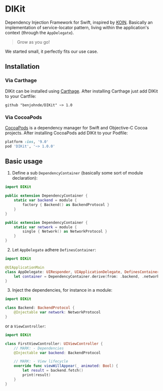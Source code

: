# DIKit

Dependency Injection Framework for Swift, inspired by [KOIN](https://insert-koin.io/). Basically an implementation of service-locator pattern, living within the application's context (through the `AppDelegate`).

> Grow as you go!

We started small, it perfectly fits our use case.

## Installation

### Via Carthage

DIKit can be installed using [Carthage](https://github.com/Carthage/Carthage). After installing Carthage just add DIKit to your Cartfile:

```ogdl
github "benjohnde/DIKit" ~> 1.0
```

### Via CocoaPods

[CocoaPods](http://cocoapods.org) is a dependency manager for Swift and Objective-C Cocoa projects. After installing CocoaPods add DIKit to your Podfile:

```ruby
platform :ios, '9.0'
pod 'DIKit', '~> 1.0.0'
```

## Basic usage

1. Define a sub `DependencyContainer` (basically some sort of module declaration):
```swift
import DIKit

public extension DependencyContainer {
    static var backend = module {
        factory { Backend() as BackendProtocol }
    }
}

public extension DependencyContainer {
    static var network = module {
        single { Network() as NetworkProtocol }
    }
}
```

2. Let `AppDelegate` adhere `DefinesContainer`:
```swift
import DIKit

@UIApplicationMain
class AppDelegate: UIResponder, UIApplicationDelegate, DefinesContainer {
    let container = DependencyContainer.derive(from: .backend, .network)
}
```

3. Inject the dependencies, for instance in a module:
```swift
import DIKit

class Backend: BackendProtocol {
    @Injectable var network: NetworkProtocol
}
```

or a `ViewController`:
```swift
import DIKit

class FirstViewController: UIViewController {
    // MARK: - Dependencies
    @Injectable var backend: BackendProtocol

    // MARK: - View lifecycle
    override func viewWillAppear(_ animated: Bool) {
        let result = backend.fetch()
        print(result)
    }
}
```
